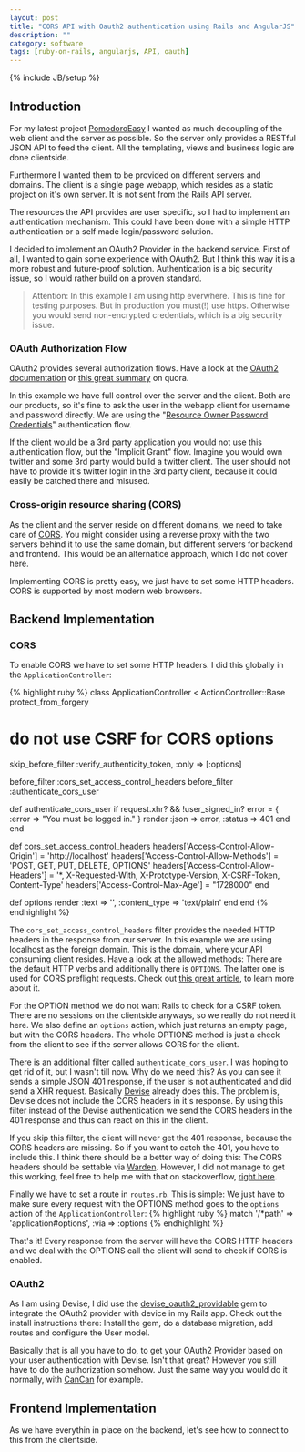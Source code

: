 ```yaml
---
layout: post
title: "CORS API with Oauth2 authentication using Rails and AngularJS"
description: ""
category: software
tags: [ruby-on-rails, angularjs, API, oauth]
---
```

{% include JB/setup %}

## Introduction

For my latest project [PomodoroEasy][pomodoroeasy] I wanted as much
decoupling of the web client and the server as possible. So the server
only provides a RESTful JSON API to feed the client. All the templating,
views and business logic are done clientside.

[pomodoroeasy]: http://www.pomodoroeasy.com/

Furthermore I wanted them to be provided on different servers and
domains. The client is a single page webapp, which resides as a static
project on it's own server. It is not sent from the Rails API server.

The resources the API provides are user specific, so I had to implement
an authentication mechanism. This could have been done with a simple HTTP
authentication or a self made login/password solution.

I decided to implement an OAuth2 Provider in the backend service. First
of all, I wanted to gain some experience with OAuth2. But I think this
way it is a more robust and future-proof solution. Authentication is a
big security issue, so I would rather build on a proven standard.

> Attention: In this example I am using http everwhere. This is fine for
> testing purposes. But in production you must(!) use https. Otherwise
> you would send non-encrypted credentials, which is a big security
> issue.

### OAuth Authorization Flow

OAuth2 provides several authorization flows. Have a look at the [OAuth2
documentation][oauth2draft] or [this great summary][oauth2quora] on
quora.

In this example we have full control over the server and the client.
Both are our products, so it's fine to ask the user in the webapp client
for username and password directly. We are using the "[Resource Owner
Password Credentials][resourceownerdraft]" authentication flow.

If the client would be a 3rd party application you would not use this
authentication flow, but the "Implicit Grant" flow. Imagine you would
own twitter and some 3rd party would build a twitter client. The user
should not have to provide it's twitter login in the 3rd party client,
because it could easily be catched there and misused.

[oauth2draft]: http://tools.ietf.org/html/draft-ietf-oauth-v2-28
[resourceownerdraft]: http://tools.ietf.org/html/draft-ietf-oauth-v2-28#section-1.3.3
[oauth2quora]: http://www.quora.com/OAuth-2-0/How-does-OAuth-2-0-work

### Cross-origin resource sharing (CORS)

As the client and the server reside on different domains, we need to
take care of [CORS][corswiki]. You might consider using a reverse proxy
with the two servers behind it to use the same domain, but different
servers for backend and frontend. This would be an alternatice approach,
which I do not cover here.

Implementing CORS is pretty easy, we just have to set some HTTP headers.
CORS is supported by most modern web browsers.

[corswiki]: http://en.wikipedia.org/wiki/Cross-origin_resource_sharing

## Backend Implementation

### CORS

To enable CORS we have to set some HTTP headers. I did this globally in
the `ApplicationController`:

{% highlight ruby %}
class ApplicationController < ActionController::Base
  protect_from_forgery
  # do not use CSRF for CORS options
  skip_before_filter :verify_authenticity_token, :only => [:options]

  before_filter :cors_set_access_control_headers
  before_filter :authenticate_cors_user

  def authenticate_cors_user
    if request.xhr? && !user_signed_in?
      error = { :error => "You must be logged in." }
      render :json => error, :status => 401
    end
  end

  def cors_set_access_control_headers
    headers['Access-Control-Allow-Origin'] = 'http://localhost'
    headers['Access-Control-Allow-Methods'] = 'POST, GET, PUT, DELETE, OPTIONS'
    headers['Access-Control-Allow-Headers'] = '*, X-Requested-With, X-Prototype-Version, X-CSRF-Token, Content-Type'
    headers['Access-Control-Max-Age'] = "1728000"
  end

  def options 
    render :text => '', :content_type => 'text/plain'
  end
end
{% endhighlight %}

The `cors_set_access_control_headers` filter
provides the needed HTTP headers in the response from our server. In
this example we are using localhost as the foreign domain. This is the
domain, where your API consuming client resides. Have a look at the
allowed methods: There are the default HTTP verbs and additionally there
is `OPTIONS`. The latter one is used for CORS preflight requests. Check
out [this great article][corsarticle], to learn more about it.

[corsarticle]: http://www.nczonline.net/blog/2010/05/25/cross-domain-ajax-with-cross-origin-resource-sharing/

For the OPTION method we do not want Rails to check for a CSRF token.
There are no sessions on the clientside anyways, so we really do not
need it here. We also define an `options` action, which just returns an
empty page, but with the CORS headers. The whole OPTIONS method is just
a check from the client to see if the server allows CORS for the client.

There is an additional filter called `authenticate_cors_user`. I was
hoping to get rid of it, but I wasn't till now. Why do we need this? As
you can see it sends a simple JSON 401 response, if the user is not
authenticated and did send a XHR request. Basically [Devise][devise] already does
this. The problem is, Devise does not include the CORS headers in it's
response. By using this filter instead of the Devise authentication we
send the CORS headers in the 401 response and thus can react on this in
the client.

[devise]: https://github.com/plataformatec/devise/

If you skip this filter, the client will never get the 401 response,
because the CORS headers are missing. So if you want to catch the 401,
you have to include this. I think there should be a better way of doing
this: The CORS headers should be settable via [Warden][warden]. However,
I did not manage to get this working, feel free to help me with that on
stackoverflow, [right here][stackoverflowwarden].

[stackoverflowwarden]: http://stackoverflow.com/questions/11177079/how-to-send-cors-headers-with-devise-if-user-not-authorized-401-response

[warden]: https://github.com/hassox/warden/

Finally we have to set a route in `routes.rb`. This is simple: We just have to make sure every request with the
OPTIONS method goes to the `options` action of the
`ApplicationController`:
{% highlight ruby %}
match '/*path' => 'application#options', :via => :options
{% endhighlight %}

That's it! Every response from the server will have the CORS HTTP
headers and we deal with the OPTIONS call the client will send to check
if CORS is enabled.

### OAuth2
As I am using Devise, I did use the
[devise_oauth2_providable][oauth2providablegem] gem to
integrate the OAuth2 provider with device in my Rails app.
Check out the install instructions there: Install the gem, do a database
migration, add routes and configure the User model.

[oauth2providablegem]: https://github.com/socialcast/devise_oauth2_providable

Basically that is all you have to do, to get your OAuth2 Provider based
on your user authentication with Devise. Isn't that great? However you
still have to do the authorization somehow. Just the same way you would
do it normally, with [CanCan][cancan] for example.

[cancan]: https://github.com/ryanb/cancan/

## Frontend Implementation

As we have everythin in place on the backend, let's see how to connect
to this from the clientside.
